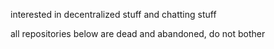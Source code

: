 interested in decentralized stuff and chatting stuff

all repositories below are dead and abandoned, do not bother
